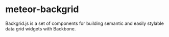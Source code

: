 meteor-backgrid
===============

Backgrid.js is a set of components for building semantic and easily stylable data grid widgets with Backbone.
